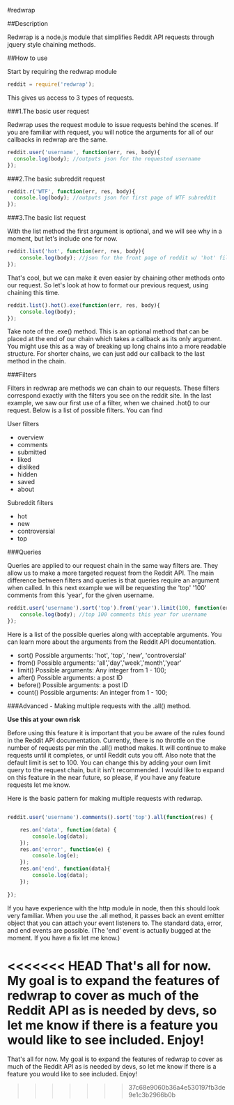 #redwrap

##Description

Redwrap is a node.js module that simplifies Reddit API requests through jquery style chaining methods.  

##How to use

Start by requiring the redwrap module

```javascript
reddit = require('redwrap');
```

This gives us access to 3 types of requests. 

###1.The basic user request

Redwrap uses the request module to issue requests behind the scenes.  If you are familiar with request, you will notice the arguments for all of our callbacks in redwrap are the same.

```javascript
reddit.user('username', function(err, res, body){
  console.log(body); //outputs json for the requested username
});
```

###2.The basic subreddit request


```javascript
reddit.r('WTF', function(err, res, body){
  console.log(body); //outputs json for first page of WTF subreddit
});	
```

###3.The basic list request

With the list method the first argument is optional, and we will see why in a moment, but let's include one for now.

```javascript
reddit.list('hot', function(err, res, body){
	console.log(body); //json for the front page of reddit w/ 'hot' filter
});
```

That's cool, but we can make it even easier by chaining other methods onto our request.  So let's look at how to format our previous request, using chaining this time.

```javascript
reddit.list().hot().exe(function(err, res, body){
	console.log(body);
});
```
Take note of the .exe() method.  This is an optional method that can be placed at the end of our chain which takes a callback as its only argument.  You might use this as a way of breaking up long chains into a more readable structure.  For shorter chains, we can just add our callback to the last method in the chain.

###Filters

Filters in redwrap are methods we can chain to our requests.  These filters correspond exactly with the filters you see on the reddit site. In the last example, we saw our first use of a filter, when we chained .hot() to our request.  Below is a list of possible filters.  You can find 


User filters
 
* overview
* comments
* submitted
* liked
* disliked
* hidden
* saved
* about
 
Subreddit filters

* hot
* new
* controversial
* top

###Queries

Queries are applied to our request chain in the same way filters are.  They allow us to make a more targeted request from the Reddit API.  The main difference between filters and queries is that queries require an argument when called. In this next example we will be requesting the 'top' '100' comments from this 'year', for the given username.

```javascript
reddit.user('username').sort('top').from('year').limit(100, function(err, res, body){
	console.log(body); //top 100 comments this year for username
});
```
Here is a list of the possible queries along with acceptable arguments. You can learn more about the arguments from the Reddit API documentation.

* sort() 
	Possible arguments: 'hot', 'top', 'new', 'controversial' 
* from()
	Possible arguments: 'all','day','week','month','year'
* limit()
	Possible arguments: Any integer from 1 - 100;
* after()
	Possible arguments: a post ID
* before()
	Possible arguments: a post ID
* count()
	Possible arguments: An integer from 1 - 100;

###Advanced - Making multiple requests with the .all() method.

**Use this at your own risk** 

Before using this feature it is important that you be aware of the rules found in the Reddit API documentation.  Currently, there is no throttle on the number of requests per min the .all()  method makes.  It will continue to make requests until it completes, or until Reddit cuts you off. Also note that the default limit is set to 100.  You can change this by adding your own limit query to the request chain, but it isn't recommended.  I would like to expand on this feature in the near future, so please, if you have any feature requests let me know.

Here is the basic pattern for making multiple requests with redwrap.

```javascript

reddit.user('username').comments().sort('top').all(function(res) {

	res.on('data', function(data) {
		console.log(data);
	});
	res.on('error', function(e) {
		console.log(e);
	});
	res.on('end', function(data){
		console.log(data);
	});
	
});

```

If you have experience with the http module in node, then this should look very familiar.  When you use the .all method, it passes back an event emitter object that you can attach your event listeners to. The standard data, error, and end events are possible. (The 'end' event is actually bugged at the moment. If you have a fix let me know.)

<<<<<<< HEAD
That's all for now. My goal is to expand the features of redwrap to cover as much of the Reddit API as is needed by devs, so let me know if there is a feature you would like to see included. Enjoy!
=======
That's all for now. My goal is to expand the features of redwrap to cover as much of the Reddit API as is needed by devs, so let me know if there is a feature you would like to see included. Enjoy!
>>>>>>> 37c68e9060b36a4e530197fb3de9e1c3b2966b0b

